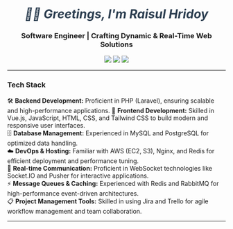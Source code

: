 <h1 align="center" style="font-style: italic; color: #2c3e50;">
  👨‍💻 Greetings, I'm Raisul Hridoy
</h1>

<h3 align="center">Software Engineer | Crafting Dynamic & Real-Time Web Solutions</h3>

<p align="center">
   <a href="https://raisulhridoy.devgenus.com"><img src="https://img.shields.io/badge/Website-raisulhridoy.devgenus.com-green?logo=globe" /></a>
  <a href="https://linkedin.com/in/raisulhridoy"><img src="https://img.shields.io/badge/LinkedIn-raisulhridoy-blue?logo=linkedin" /></a>
  <a href="mailto:raisulhridoyy@gmail.com"><img src="https://img.shields.io/badge/Email-raisulhridoyy@gmail.com-red?logo=gmail" /></a>
</p>

---


### Tech Stack

🛠️ **Backend Development:** Proficient in PHP (Laravel), ensuring scalable and high-performance applications.
🎨 **Frontend Development:** Skilled in Vue.js, JavaScript, HTML, CSS, and Tailwind CSS to build modern and responsive user interfaces.  
🗄️ **Database Management:** Experienced in MySQL and PostgreSQL for optimized data handling.  
☁️ **DevOps & Hosting:** Familiar with AWS (EC2, S3), Nginx, and Redis for efficient deployment and performance tuning.  
🔄 **Real-time Communication:** Proficient in WebSocket technologies like Socket.IO and Pusher for interactive applications.  
⚡ **Message Queues & Caching:** Experienced with Redis and RabbitMQ for high-performance event-driven architectures.  
📋 **Project Management Tools:** Skilled in using Jira and Trello for agile workflow management and team collaboration.  


---
